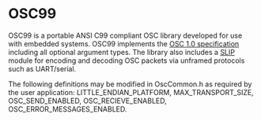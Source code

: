 OSC99
=====

OSC99 is a portable ANSI C99 compliant OSC library developed for use with embedded systems.  OSC99 implements the [OSC 1.0 specification](http://opensoundcontrol.org/spec-1_0") including all optional argument types.  The library also includes a [SLIP](https://en.wikipedia.org/wiki/Serial_Line_Internet_Protocol)  module for encoding and decoding OSC packets via unframed protocols such as UART/serial.

The following definitions may be modified in OscCommon.h as required by the user application: LITTLE_ENDIAN_PLATFORM, MAX_TRANSPORT_SIZE, OSC_SEND_ENABLED, OSC_RECIEVE_ENABLED, OSC_ERROR_MESSAGES_ENABLED.
